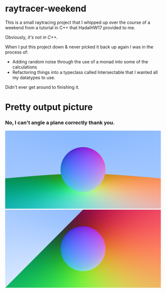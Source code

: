 # raytracer-weekend
This is a small raytracing project that I whipped up over the course of a
weekend from a tutorial in C++ that HadalHW17 provided to me.

Obviously, _it's not in C++._

When I put this project down & never picked it back up again I was in the
process of:
 - Adding random noise through the use of a monad into some of the calculations
 - Refactoring things into a typeclass called Intersectable that I wanted
   all my datatypes to use.

Didn't ever get around to finishing it.

# Pretty output picture
### No, I can't angle a plane correctly thank you.
![](output.png)
![](even_neater.png)
